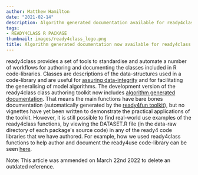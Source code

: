 ```yaml
---
author: Matthew Hamilton
date: "2021-02-14"
description: Algorithm generated documentation available for ready4class class authoring toolkit.
tags: 
- READY4CLASS R PACKAGE
thumbnail: images/ready4class_logo.png
title: Algorithm generated documentation now available for ready4class class authoring toolkit.
---
```


ready4class provides a set of tools to standardise and automate a number of workflows for authoring and documenting the classes included in R code-libraries. Classes are descriptions of the data-structures used in a code-library and are useful for [assuring data-integrity](https://ready4-dev.github.io/youthvars/articles/V_01.html) and for facilitating the generalising of model algorithms. The development version of the ready4class class authoring toolkit now includes [algorithm generated documentation](https://ready4-dev.github.io/ready4class/). That means the main functions have bare bones documentation (automatically generated by the [ready4fun toolkit](../../publications/libraries/hamilton_zenodo_2021_ready4fun_/)), but no vignettes have yet been written to demonstrate the practical applications of the toolkit. However, it is still possible to find real-world use examples of the ready4class functions, by viewing the DATASET.R file (in the data-raw directory of each package's source code) in any of the ready4 code libraries that we have authored. For example, how we used ready4class functions to help author and document the ready4use code-library can be seen [here](https://github.com/ready4-dev/ready4use/blob/master/data-raw/DATASET.R). 

Note: This article was ammended on March 22nd 2022 to delete an outdated reference.